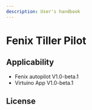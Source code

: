 ```yaml
---
description: User's handbook
---
```


# Fenix Tiller Pilot

## Applicability

* Fenix autopilot V1.0-beta.1
* Virtuino App V1.0-beta.1

## License


